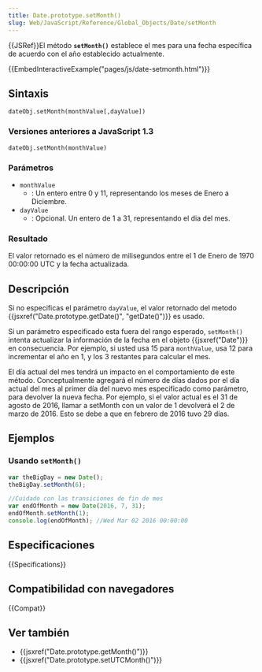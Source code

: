 ```yaml
---
title: Date.prototype.setMonth()
slug: Web/JavaScript/Reference/Global_Objects/Date/setMonth
---
```


{{JSRef}}El método **`setMonth()`** establece el mes para una fecha específica de acuerdo con el año establecido actualmente.

{{EmbedInteractiveExample("pages/js/date-setmonth.html")}}

## Sintaxis

```
dateObj.setMonth(monthValue[,dayValue])
```

### Versiones anteriores a JavaScript 1.3

```
dateObj.setMonth(monthValue)
```

### Parámetros

- `monthValue`
  - : Un entero entre 0 y 11, representando los meses de Enero a Diciembre.
- `dayValue`
  - : Opcional. Un entero de 1 a 31, representando el dia del mes.

### Resultado

El valor retornado es el número de milisegundos entre el 1 de Enero de 1970 00:00:00 UTC y la fecha actualizada.

## Descripción

Si no especificas el parámetro `dayValue`, el valor retornado del metodo {{jsxref("Date.prototype.getDate()", "getDate()")}} es usado.

Si un parámetro especificado esta fuera del rango esperado, `setMonth()` intenta actualizar la información de la fecha en el objeto {{jsxref("Date")}} en consecuencia. Por ejemplo, si usted usa 15 para `monthValue`, usa 12 para incrementar el año en 1, y los 3 restantes para calcular el mes.

El día actual del mes tendrá un impacto en el comportamiento de este método. Conceptualmente agregará el número de días dados por el día actual del mes al primer día del nuevo mes especificado como parámetro, para devolver la nueva fecha. Por ejemplo, si el valor actual es el 31 de agosto de 2016, llamar a setMonth con un valor de 1 devolverá el 2 de marzo de 2016. Esto se debe a que en febrero de 2016 tuvo 29 días.

## Ejemplos

### Usando `setMonth()`

```js
var theBigDay = new Date();
theBigDay.setMonth(6);

//Cuidado con las transiciones de fin de mes
var endOfMonth = new Date(2016, 7, 31);
endOfMonth.setMonth(1);
console.log(endOfMonth); //Wed Mar 02 2016 00:00:00
```

## Especificaciones

{{Specifications}}

## Compatibilidad con navegadores

{{Compat}}

## Ver también

- {{jsxref("Date.prototype.getMonth()")}}
- {{jsxref("Date.prototype.setUTCMonth()")}}
